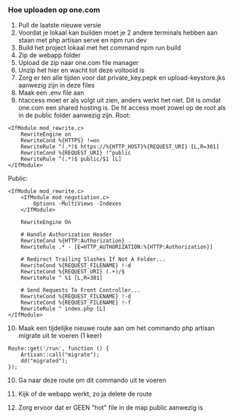 ### Hoe uploaden op one.com
1. Pull de laatste nieuwe versie
2. Voordat je lokaal kan builden moet je 2 andere terminals hebben aan staan met php artisan serve en npm run dev
3. Build het project lokaal met het command npm run build
4. Zip de webapp folder
5. Upload de zip naar one.com file manager
6. Unzip het hier en wacht tot deze voltooid is
7. Zorg er ten alle tijden voor dat private_key.pepk en upload-keystore.jks aanwezig zijn in deze files
8. Maak een .env file aan
9. htaccess moet er als volgt uit zien, anders werkt het niet. Dit is omdat one.com een shared hosting is. De ht access moet zowel op de root als in de public folder aanwezig zijn.
Root:
```
<IfModule mod_rewrite.c>
    RewriteEngine on
    RewriteCond %{HTTPS} !=on
    RewriteRule ^(.*)$ https://%{HTTP_HOST}%{REQUEST_URI} [L,R=301]
    RewriteCond %{REQUEST_URI} !^public
    RewriteRule ^(.*)$ public/$1 [L]
</IfModule>
```
Public:
```
<IfModule mod_rewrite.c>
    <IfModule mod_negotiation.c>
        Options -MultiViews -Indexes
    </IfModule>

    RewriteEngine On

    # Handle Authorization Header
    RewriteCond %{HTTP:Authorization} .
    RewriteRule .* - [E=HTTP_AUTHORIZATION:%{HTTP:Authorization}]

    # Redirect Trailing Slashes If Not A Folder...
    RewriteCond %{REQUEST_FILENAME} !-d
    RewriteCond %{REQUEST_URI} (.+)/$
    RewriteRule ^ %1 [L,R=301]

    # Send Requests To Front Controller...
    RewriteCond %{REQUEST_FILENAME} !-d
    RewriteCond %{REQUEST_FILENAME} !-f
    RewriteRule ^ index.php [L]
</IfModule>

```
10. Maak een tijdelijke nieuwe route aan om het commando php artisan migrate uit te voeren (1 keer)
```
Route::get('/run', function () {
    Artisan::call("migrate");
    dd("migrated");
});
```
10. Ga naar deze route om dit commando uit te voeren
11. Kijk of de webapp werkt, zo ja delete de route

12. Zorg ervoor dat er GEEN "hot" file in de map public aanwezig is